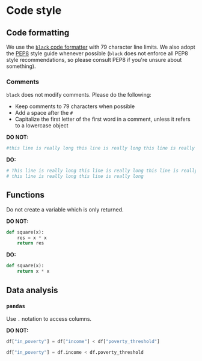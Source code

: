 # Code style

## Code formatting 
We use the [`black` code formatter](https://black.readthedocs.io/en/stable/) with 79 character line limits.
We also adopt the [PEP8](https://www.python.org/dev/peps/pep-0008/) style guide whenever possible (`black` does not enforce all PEP8 style recommendations, so please consult PEP8 if you're unsure about something).

### Comments
`black` does not modify comments. Please do the following:
* Keep comments to 79 characters when possible
* Add a space after the `#`
* Capitalize the first letter of the first word in a comment, unless it refers to a lowercase object

**DO NOT:**
```python
#this line is really long this line is really long this line is really long this line is really long this line is really long
```

**DO:**
```python
# This line is really long this line is really long this line is really long
# this line is really long this line is really long
```

## Functions

Do not create a variable which is only returned.

**DO NOT:**
```python
def square(x):
    res = x * x
    return res
```
**DO:**
```python
def square(x):
    return x * x
```

## Data analysis

### `pandas`

Use `.` notation to access columns.

**DO NOT:**
```python
df["in_poverty"] = df["income"] < df["poverty_threshold"]
```

```python
df["in_poverty"] = df.income < df.poverty_threshold
```
